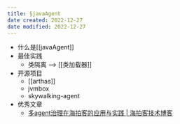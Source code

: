 ```yaml
---
title: §javaAgent
date created: 2022-12-27
date modified: 2022-12-27
---
```


+ 什么是[[javaAgent]]
+ 最佳实践
	+ 类隔离 --> [[类加载器]]
+ 开源项目
	+ [[arthas]]
	+ jvmbox
	+ skywalking-agent
+ 优秀文章
	+ [多agent治理在海拍客的应用与实践 | 海拍客技术博客](https://tech.hipac.cn/archives/aeb6e3616cf74e1984b908fc1cd98913)
